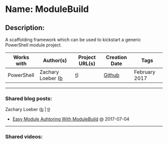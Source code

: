 # Name: ModuleBuild

## Description:
A scaffolding framework which can be used to kickstart a generic PowerShell module project.

| Works with | Author(s) | Project URL(s) | Creation Date | Tags |
|------------|--------|-------------------|---------------|------|
| PowerShell |  Zachary Loeber (<a href="https://www.the-little-things.net" target="_blank">b</a>  | <a href="https://twitter.com/zloeber" target="_blank">t</a>) | [Github](https://github.com/zloeber/ModuleBuild) | February 2017 | plaster, invoke-build, scaffolding, module framework, build pipeline, platyps, build automation |
____
### Shared blog posts:
Zachary Loeber (<a href="https://www.the-little-things.net" target="_blank">b</a>  | <a href="https://twitter.com/zloeber" target="_blank">t</a>)
- [Easy Module Auhtoring With ModuleBuild](https://www.the-little-things.net/blog/2017/07/04/powershell-easy-module-authoring-with-modulebuild/) @ 2017-07-04

____
### Shared videos:
